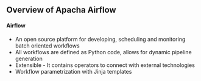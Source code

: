 ## Overview of Apacha Airflow

#### Airflow
- An open source platform for developing, scheduling and monitoring batch oriented workflows
- All workflows are defined as Python code, allows for dynamic pipeline generation
- Extensible - It contains operators to connect with external technologies
- Workflow parametrization with Jinja templates
